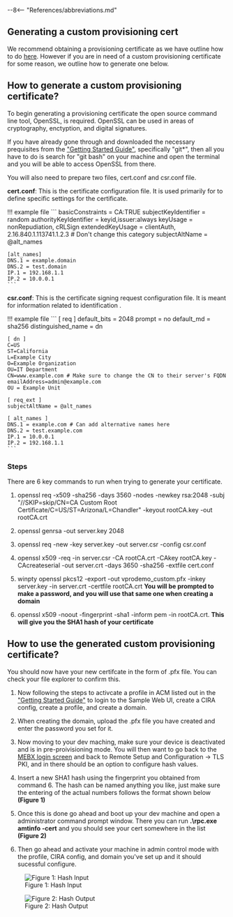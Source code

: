 --8<-- "References/abbreviations.md"
	
## Generating a custom provisioning cert 

We recommend obtaining a provisioning certificate as we have outline how to do [here](https://open-amt-cloud-toolkit.github.io/docs/2.13/GetStarted/createProfileACM/#what-youll-need). However if you are in need of a custom provisioning certificate for some reason, we outline how to generate one below. 

## How to generate a custom provisioning certificate? 

To begin generating a provisioning certificate the open source command line tool, OpenSSL, is required. OpenSSL can be used in areas of cryptography, enctyption, and digital signatures. 

If you have already gone through and downloaded the necessary prequisites from the ["Getting Started Guide"](https://open-amt-cloud-toolkit.github.io/docs/2.13/GetStarted/prerequisites/), specifically "git*", then all you have to do is search for "git bash" on your machine and open the terminal and you will be able to access OpenSSL from there. 

You will also need to prepare two files, cert.conf and csr.conf file.  

**cert.conf**: This is the certificate configuration file. It is used primarily for to define specific settings for the certificate. 

!!! example file
    ```
    basicConstraints = CA:TRUE
    subjectKeyIdentifier = random
    authorityKeyIdentifier = keyid,issuer:always
    keyUsage = nonRepudiation, cRLSign
    extendedKeyUsage = clientAuth, 2.16.840.1.113741.1.2.3 # Don't change this category 
    subjectAltName = @alt_names
    
    [alt_names]
    DNS.1 = example.domain
    DNS.2 = test.domain
    IP.1 = 192.168.1.1
    IP.2 = 10.0.0.1
    ```
**csr.conf**: This is the certificate signing request configuration file. It is meant for information related to identification . 

!!! example file
    ```
    [ req ]
    default_bits = 2048
    prompt = no
    default_md = sha256
    distinguished_name = dn

    [ dn ]
    C=US
    ST=California
    L=Example City
    O=Example Organization
    OU=IT Department
    CN=www.example.com # Make sure to change the CN to their server's FQDN
    emailAddress=admin@example.com
    OU = Example Unit

    [ req_ext ]
    subjectAltName = @alt_names

    [ alt_names ]
    DNS.1 = example.com # Can add alternative names here 
    DNS.2 = test.example.com
    IP.1 = 10.0.0.1
    IP.2 = 192.168.1.1
    ```
### Steps 

There are 6 key commands to run when trying to generate your certificate. 

1. openssl req -x509 -sha256 -days 3560 -nodes -newkey rsa:2048 -subj "//SKIP=skip/CN=CA Custom Root Certificate/C=US/ST=Arizona/L=Chandler" -keyout rootCA.key -out rootCA.crt

2. openssl genrsa -out server.key 2048

3. openssl req -new -key server.key -out server.csr -config csr.conf

4. openssl x509 -req -in server.csr -CA rootCA.crt -CAkey rootCA.key -CAcreateserial -out server.crt -days 3650 -sha256 -extfile cert.conf

5. winpty openssl pkcs12 -export -out vprodemo_custom.pfx -inkey server.key -in server.crt -certfile rootCA.crt  **You will be prompted to make a password, and you will use that same one when creating a domain**

6. openssl x509 -noout -fingerprint -sha1 -inform pem -in rootCA.crt. **This will give you the SHA1 hash of your certificate** 

## How to use the generated custom provisioning certificate? 

You should now have your new certifcate in the form of .pfx file. You can check your file explorer to confirm this. 

1. Now following the steps to activcate a profile in ACM listed out in the ["Getting Started Guide"](https://open-amt-cloud-toolkit.github.io/docs/2.13/GetStarted/loginToUI/) to login to the Sample Web UI, create a CIRA config, create a profile, and create a domain. 

2. When creating the domain, upload the .pfx file you have created and enter the password you set for it. 

3. Now moving to your dev maching, make sure your device is deactivated and is in pre-proivisioning mode. You will then want to go back to the [MEBX login screen](https://open-amt-cloud-toolkit.github.io/docs/2.13/Reference/MEBX/dnsSuffix/?h=dns+suffix) and back to Remote Setup and Configuration -> TLS PKI, and in there should be an option to configure hash values.  

4. Insert a new SHA1 hash using the fingerprint you obtained from command 6. The hash can be named anything you like, just make sure the entering of the actual numbers follows the format shown below **(Figure 1)**

5. Once this is done go ahead and boot up your dev machine and open a administrator command prompt window. There you can run **.\rpc.exe amtinfo -cert** and you should see your cert somewhere in the list **(Figure 2)**

6. Then go ahead and activate your machine in admin control mode with the profile, CIRA config, and domain you've set up and it should sucessful configure. 

<figure class="figure-image">
<img src="..\..\..\assets\images\MEBXHASH.jpg" alt="Figure 1: Hash Input">
<figcaption>Figure 1: Hash Input</figcaption>
</figure>

<figure class="figure-image">
<img src="..\..\..\assets\images\HASH_OUTPUT.png" alt="Figure 2: Hash Output">
<figcaption>Figure 2: Hash Output</figcaption>
</figure>






